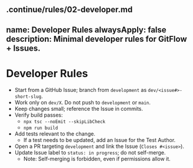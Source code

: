 .continue/rules/02-developer.md
---
name: Developer Rules
alwaysApply: false
description: Minimal developer rules for GitFlow + Issues.
---

# Developer Rules

- Start from a GitHub Issue; branch from `development` as `dev/<issue#>-short-slug`.
- Work only on `dev/X`. Do not push to `development` or `main`.
- Keep changes small; reference the Issue in commits.
- Verify build passes:
  - `npx tsc --noEmit --skipLibCheck`
  - `npm run build`
- Add tests relevant to the change.
  - If a test needs to be updated, add an Issue for the Test Author.
- Open a PR targeting `development` and link the Issue (`Closes #<issue>`).
- Update Issue label to `status: in progress`; do not self-merge.
  - Note: Self-merging is forbidden, even if permissions allow it.
